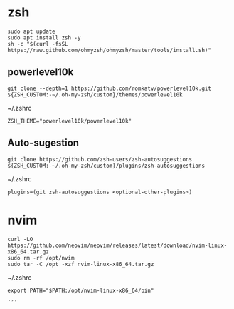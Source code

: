 # zsh

```
sudo apt update
sudo apt install zsh -y
sh -c "$(curl -fsSL https://raw.github.com/ohmyzsh/ohmyzsh/master/tools/install.sh)"
```

## powerlevel10k

```
git clone --depth=1 https://github.com/romkatv/powerlevel10k.git ${ZSH_CUSTOM:-~/.oh-my-zsh/custom}/themes/powerlevel10k
```
~/.zshrc
```
ZSH_THEME="powerlevel10k/powerlevel10k"
```
## Auto-sugestion 
```
git clone https://github.com/zsh-users/zsh-autosuggestions ${ZSH_CUSTOM:-~/.oh-my-zsh/custom}/plugins/zsh-autosuggestions
```
~/.zshrc
```
plugins=(git zsh-autosuggestions <optional-other-plugins>)
```


# nvim

```
curl -LO https://github.com/neovim/neovim/releases/latest/download/nvim-linux-x86_64.tar.gz
sudo rm -rf /opt/nvim
sudo tar -C /opt -xzf nvim-linux-x86_64.tar.gz
```
~/.zshrc
```
export PATH="$PATH:/opt/nvim-linux-x86_64/bin"

´´´


